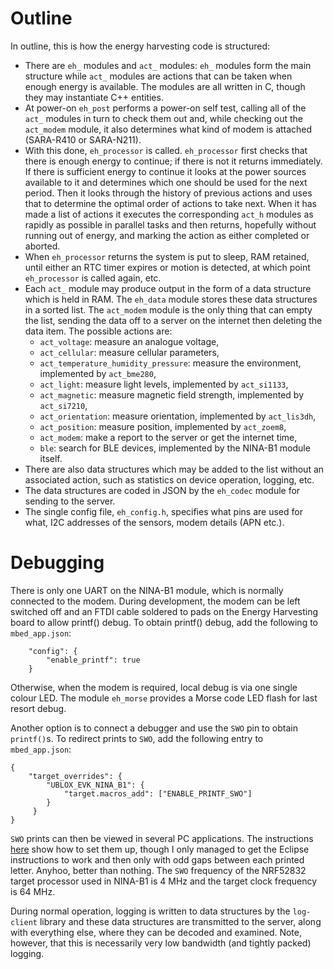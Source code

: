 # Outline
In outline, this is how the energy harvesting code is structured:

- There are `eh_` modules and `act_` modules: `eh_` modules form the main structure while `act_` modules are actions that can be taken when enough energy is available.  The modules are all written in C, though they may instantiate C++ entities.
- At power-on `eh_post` performs a power-on self test, calling all of the `act_` modules in turn to check them out and, while checking out the `act_modem` module, it also determines what kind of modem is attached (SARA-R410 or SARA-N211).
- With this done, `eh_processor` is called.  `eh_processor` first checks that there is enough energy to continue; if there is not it returns immediately.  If there is sufficient energy to continue it looks at the power sources available to it and determines which one should be used for the next period.  Then it looks through the history of previous actions and uses that to determine the optimal order of actions to take next.  When it has made a list of actions it executes the corresponding `act_h` modules as rapidly as possible in parallel tasks and then returns, hopefully without running out of energy, and marking the action as either completed or aborted.
- When `eh_processor` returns the system is put to sleep, RAM retained, until either an RTC timer expires or motion is detected, at which point `eh_processor` is called again, etc.
- Each `act_` module may produce output in the form of a data structure which is held in RAM. The `eh_data` module stores these data structures in a sorted list. The `act_modem` module is the only thing that can empty the list, sending the data off to a server on the internet then deleting the data item. The possible actions are:
    - `act_voltage`: measure an analogue voltage,
    - `act_cellular`: measure cellular parameters,
    - `act_temperature_humidity_pressure`: measure the environment, implemented by `act_bme280`,
    - `act_light`: measure light levels, implemented by `act_si1133`,
    - `act_magnetic`: measure magnetic field strength, implemented by `act_si7210`,
    - `act_orientation`: measure orientation, implemented by `act_lis3dh`,
    - `act_position`: measure position, implemented by `act_zoem8`,
    - `act_modem`: make a report to the server or get the internet time,
    - `ble`: search for BLE devices, implemented by the NINA-B1 module itself.
- There are also data structures which may be added to the list without an associated action, such as statistics on device operation, logging, etc.
- The data structures are coded in JSON by the `eh_codec` module for sending to the server.
- The single config file, `eh_config.h`, specifies what pins are used for what, I2C addresses of the sensors, modem details (APN etc.).

# Debugging
There is only one UART on the NINA-B1 module, which is normally connected to the modem. During development, the modem can be left switched off and an FTDI cable soldered to pads on the Energy Harvesting board to allow printf() debug.  To obtain printf() debug, add the following to `mbed_app.json`:

```
    "config": {
        "enable_printf": true
    }
```

Otherwise, when the modem is required, local debug is via one single colour LED.  The module `eh_morse` provides a Morse code LED flash for last resort debug.

Another option is to connect a debugger and use the `SWO` pin to obtain `printf()`s.  To redirect prints to `SWO`, add the following entry to `mbed_app.json`:

```
{
    "target_overrides": {
        "UBLOX_EVK_NINA_B1": {
            "target.macros_add": ["ENABLE_PRINTF_SWO"]
        }
     }
}
```

`SWO` prints can then be viewed in several PC applications.  The instructions [here](https://mcuoneclipse.com/2016/10/17/tutorial-using-single-wire-output-swo-with-arm-cortex-m-and-eclipse/) show how to set them up, though I only managed to get the Eclipse instructions to work and then only with odd gaps between each printed letter.  Anyhoo, better than nothing.  The `SWO` frequency of the NRF52832 target processor used in NINA-B1 is 4 MHz and the target clock frequency is 64 MHz.

During normal operation, logging is written to data structures by the `log-client` library and these data structures are transmitted to the server, along with everything else, where they can be decoded and examined. Note, however, that this is necessarily very low bandwidth (and tightly packed) logging.
